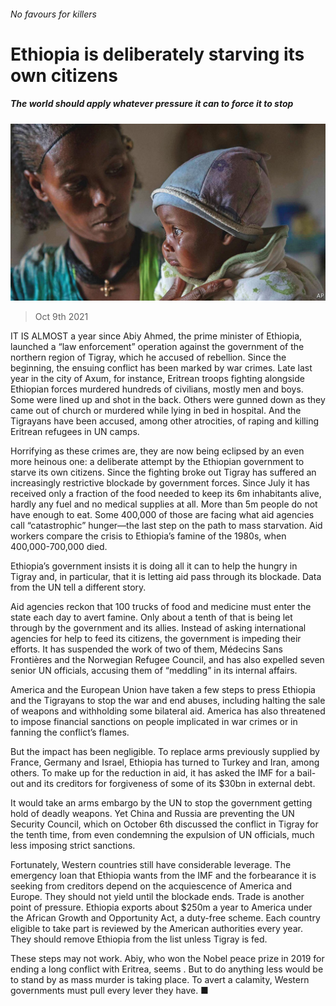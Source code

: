###### No favours for killers

# Ethiopia is deliberately starving its own citizens 

##### The world should apply whatever pressure it can to force it to stop 

![image](images/20211009_LDP001_0.jpg) 

> Oct 9th 2021 

IT IS ALMOST a year since Abiy Ahmed, the prime minister of Ethiopia, launched a “law enforcement” operation against the government of the northern region of Tigray, which he accused of rebellion. Since the beginning, the ensuing conflict has been marked by war crimes. Late last year in the city of Axum, for instance, Eritrean troops fighting alongside Ethiopian forces murdered hundreds of civilians, mostly men and boys. Some were lined up and shot in the back. Others were gunned down as they came out of church or murdered while lying in bed in hospital. And the Tigrayans have been accused, among other atrocities, of raping and killing Eritrean refugees in UN camps.

Horrifying as these crimes are, they are now being eclipsed by an even more heinous one: a deliberate attempt by the Ethiopian government to starve its own citizens. Since the fighting broke out Tigray has suffered an increasingly restrictive blockade by government forces. Since July it has received only a fraction of the food needed to keep its 6m inhabitants alive, hardly any fuel and no medical supplies at all. More than 5m people do not have enough to eat. Some 400,000 of those are facing what aid agencies call “catastrophic” hunger—the last step on the path to mass starvation. Aid workers compare the crisis to Ethiopia’s famine of the 1980s, when 400,000-700,000 died.


Ethiopia’s government insists it is doing all it can to help the hungry in Tigray and, in particular, that it is letting aid pass through its blockade. Data from the UN tell a different story.

Aid agencies reckon that 100 trucks of food and medicine must enter the state each day to avert famine. Only about a tenth of that is being let through by the government and its allies. Instead of asking international agencies for help to feed its citizens, the government is impeding their efforts. It has suspended the work of two of them, Médecins Sans Frontières and the Norwegian Refugee Council, and has also expelled seven senior UN officials, accusing them of “meddling” in its internal affairs.

America and the European Union have taken a few steps to press Ethiopia and the Tigrayans to stop the war and end abuses, including halting the sale of weapons and withholding some bilateral aid. America has also threatened to impose financial sanctions on people implicated in war crimes or in fanning the conflict’s flames.

But the impact has been negligible. To replace arms previously supplied by France, Germany and Israel, Ethiopia has turned to Turkey and Iran, among others. To make up for the reduction in aid, it has asked the IMF for a bail-out and its creditors for forgiveness of some of its $30bn in external debt.

It would take an arms embargo by the UN to stop the government getting hold of deadly weapons. Yet China and Russia are preventing the UN Security Council, which on October 6th discussed the conflict in Tigray for the tenth time, from even condemning the expulsion of UN officials, much less imposing strict sanctions.

Fortunately, Western countries still have considerable leverage. The emergency loan that Ethiopia wants from the IMF and the forbearance it is seeking from creditors depend on the acquiescence of America and Europe. They should not yield until the blockade ends. Trade is another point of pressure. Ethiopia exports about $250m a year to America under the African Growth and Opportunity Act, a duty-free scheme. Each country eligible to take part is reviewed by the American authorities every year. They should remove Ethiopia from the list unless Tigray is fed.

These steps may not work. Abiy, who won the Nobel peace prize in 2019 for ending a long conflict with Eritrea, seems . But to do anything less would be to stand by as mass murder is taking place. To avert a calamity, Western governments must pull every lever they have. ■

